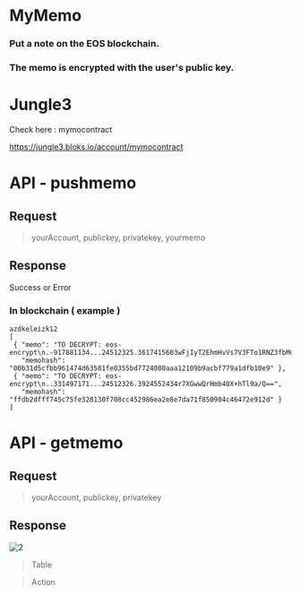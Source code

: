 MyMemo
=======
### Put a note on the EOS blockchain.

### The memo is encrypted with the user's public key.

Jungle3
=====
Check here : mymocontract

https://jungle3.bloks.io/account/mymocontract

API - pushmemo
=========
## Request
> yourAccount, publickey, privatekey, yourmemo 

## Response
Success or Error

### In blockchain ( example )
```
azdkeleizk12	
[
 { "memo": "TO DECRYPT: eos-encrypt\n.-917881134...24512325.3617415603wFjIyT2EhmHvVs7V3FTo1RNZ3fbMd0fO+HTSs64cHsE=", 
   "memohash": "00b31d5cfbb961474d63581fe0355bd7724080aaa12109b9acbf779a1dfb10e9" },
 { "memo": "TO DECRYPT: eos-encrypt\n..331497171...24512326.3924552434r7XGwwQrHmb40X+hTl9a/Q==", 
   "memohash": "ffdb2dfff745c75fe328130f708cc452986ea2e8e7da71f850904c46472e912d" } 
]
```

API - getmemo
=========
## Request
> yourAccount, publickey, privatekey

## Response
![2](https://user-images.githubusercontent.com/72970043/100400927-55a6f000-309b-11eb-9d8a-e9747c449fba.PNG)



>Table
  
>Action



